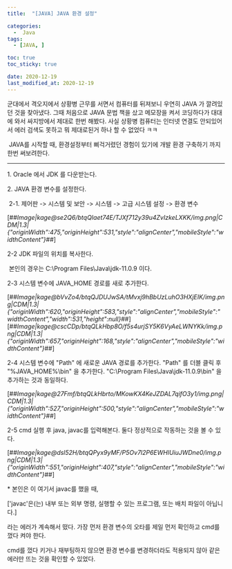 ```yaml
---
title:  "[JAVA] JAVA 환경 설정" 

categories:
  -  Java
tags:
  - [JAVA, ]

toc: true
toc_sticky: true

date: 2020-12-19
last_modified_at: 2020-12-19
---
```


군대에서 격오지에서 상황병 근무를 서면서 컴퓨터를 뒤져보니 우연히 JAVA 가 깔려있던 것을 찾아냈다. 그때 처음으로 JAVA 문법 책을 샀고 메모장을 켜서 코딩하다가 대대에 와서 싸지방에서 제대로 한번 해봤다. 사실 상황병 컴퓨터는 인터넷 연결도 안되있어서 에러 검색도 못하고 뭐 제대로된거 하나 할 수 없었다 ㅋㅋ

 JAVA를 시작할 때, 환경설정부터 삐걱거렸던 경험이 있기에 개발 환경 구축하기 까지 한번 써보려한다. 

---

1\. Oracle 에서 JDK 를 다운받는다. 

2\. JAVA 환경 변수를 설정한다. 

 2-1. 제어판 -> 시스템 및 보안 -> 시스템 -> 고급 시스템 설정 -> 환경 변수

[##_Image|kage@se2Q6/btqQIaet74E/TJXf712y39u4ZvIzkeLXKK/img.png|CDM|1.3|{"originWidth":475,"originHeight":531,"style":"alignCenter","mobileStyle":"widthContent"}_##]

2-2 JDK 파일의 위치를 복사한다. 

 본인의 경우는 C:\\Program Files\\Java\\jdk-11.0.9 이다.

2-3 시스템 변수에 JAVA\_HOME 경로를 새로 추가한다. 

[##_Image|kage@bVvZo4/btqQJDUJwSA/tMvxj9hBbUzLuhO3HXjEIK/img.png|CDM|1.3|{"originWidth":620,"originHeight":583,"style":"alignCenter","mobileStyle":"widthContent","width":531,"height":null}_##][##_Image|kage@cscCDp/btqQLkHbp8O/f5s4urjSY5K6VyAeLWNYKk/img.png|CDM|1.3|{"originWidth":657,"originHeight":168,"style":"alignCenter","mobileStyle":"widthContent"}_##]

2-4 시스템 변수에 "Path" 에 새로운 JAVA 경로를 추가한다. "Path" 를 더블 클릭 후 "%JAVA\_HOME%\\bin" 을 추가한다. "C:\\Program Files\\Java\\jdk-11.0.9\\bin" 을 추가하는 것과 동일하다.

[##_Image|kage@27Fmf/btqQLkHbrto/MKowKX4KeJZDAL7qifO3y1/img.png|CDM|1.3|{"originWidth":527,"originHeight":500,"style":"alignCenter","mobileStyle":"widthContent"}_##]

2-5 cmd 실행 후 java, javac를 입력해본다. 둘다 정상적으로 작동하는 것을 볼 수 있다.

[##_Image|kage@dsl52H/btqQPyx9yMF/P5Ov7l2P6EWHlUiuJWDne0/img.png|CDM|1.3|{"originWidth":551,"originHeight":407,"style":"alignCenter","mobileStyle":"widthContent"}_##]

\* 본인은 이 여기서 javac를 했을 때, 

\['javac'은(는) 내부 또는 외부 명령, 실행할 수 있는 프로그램, 또는 배치 파일이 아닙니다.\]

라는 에러가 계속해서 떴다. 가장 먼저 환경 변수의 오타를 제일 먼저 확인하고 cmd를 껐다 켜야 한다. 

cmd를 껐다 키거나 재부팅하지 않으면 환경 변수를 변경하더라도 적용되지 않아 같은 에러만 뜨는 것을 확인할 수 있었다.
